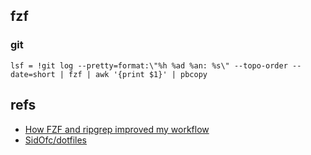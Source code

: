 


## fzf

### git

```
lsf = !git log --pretty=format:\"%h %ad %an: %s\" --topo-order --date=short | fzf | awk '{print $1}' | pbcopy
```




## refs

- [How FZF and ripgrep improved my workflow](https://medium.com/@sidneyliebrand/how-fzf-and-ripgrep-improved-my-workflow-61c7ca212861)
- [SidOfc/dotfiles](https://github.com/SidOfc/dotfiles/blob/d07fa3862e/.zshrc)